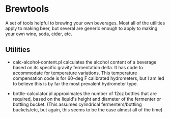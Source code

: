 Brewtools
=========

A set of tools helpful to brewing your own beverages. Most all of the utilities apply to making beer, but several are generic enough to apply to making your own wine, soda, cider, etc.

Utilities
---------

* calc-alcohol-content.pl calculates the alcohol content of a beverage based on its specific gravity fermentation delta. It has code to accommodate for temperature variations. This temperature compensation code is for 60-deg F calibrated hydrometers, but I am led to believe this is by far the most prevalent hydrometer type.

* bottle-calculator.pl approximates the number of 12oz bottles that are required, based on the liquid's height and diameter of the fermenter or bottling bucket. (This assumes cylindrical fermenters/bottling buckets/etc, but again, this seems to be the case almost all of the time)
